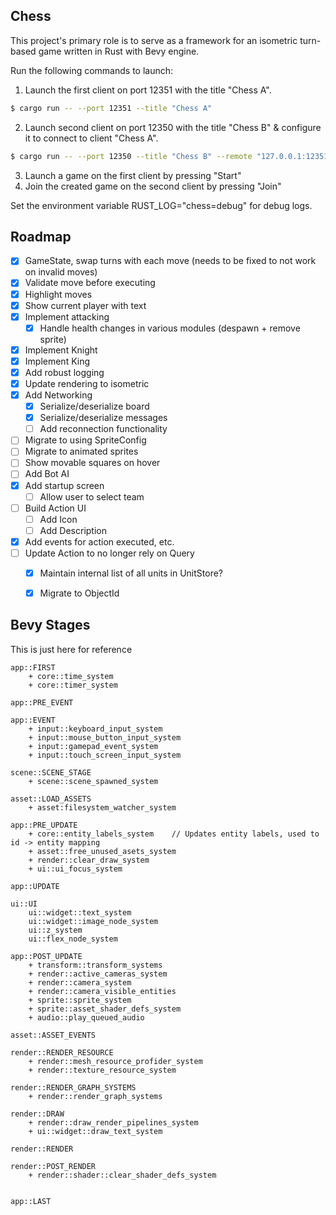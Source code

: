 ## Chess

This project's primary role is to serve as a framework for an isometric 
turn-based game written in Rust with Bevy engine.

Run the following commands to launch:

1. Launch the first client on port 12351 with the title "Chess A".
```bash
$ cargo run -- --port 12351 --title "Chess A"
```

2. Launch second client on port 12350 with the title "Chess B" & configure it to connect to client "Chess A".
```bash
$ cargo run -- --port 12350 --title "Chess B" --remote "127.0.0.1:12351"
```

3. Launch a game on the first client by pressing "Start"
4. Join the created game on the second client by pressing "Join"


Set the environment variable RUST_LOG="chess=debug" for debug logs.


## Roadmap

- [x] GameState, swap turns with each move (needs to be fixed to not work on invalid moves)
- [x] Validate move before executing
- [x] Highlight moves
- [x] Show current player with text
- [x] Implement attacking
    - [x] Handle health changes in various modules (despawn + remove sprite)
- [x] Implement Knight
- [x] Implement King
- [x] Add robust logging
- [x] Update rendering to isometric
- [x] Add Networking
    - [x] Serialize/deserialize board
    - [x] Serialize/deserialize messages 
    - [ ] Add reconnection functionality
- [ ] Migrate to using SpriteConfig
- [ ] Migrate to animated sprites
- [ ] Show movable squares on hover
- [ ] Add Bot AI
- [x] Add startup screen
    - [ ] Allow user to select team
- [ ] Build Action UI
    - [ ] Add Icon
    - [ ] Add Description
- [x] Add events for action executed, etc.
- [ ] Update Action to no longer rely on Query
    - [x] Maintain internal list of all units in UnitStore?
    - [x] Migrate to ObjectId

    
## Bevy Stages

This is just here for reference

```
app::FIRST
    + core::time_system
    + core::timer_system

app::PRE_EVENT

app::EVENT
    + input::keyboard_input_system
    + input::mouse_button_input_system
    + input::gamepad_event_system
    + input::touch_screen_input_system

scene::SCENE_STAGE
    + scene::scene_spawned_system

asset::LOAD_ASSETS
    + asset:filesystem_watcher_system

app::PRE_UPDATE
    + core::entity_labels_system    // Updates entity labels, used to id -> entity mapping
    + asset::free_unused_asets_system
    + render::clear_draw_system
    + ui::ui_focus_system

app::UPDATE

ui::UI
    ui::widget::text_system
    ui::widget::image_node_system
    ui::z_system
    ui::flex_node_system

app::POST_UPDATE
    + transform::transform_systems
    + render::active_cameras_system
    + render::camera_system
    + render::camera_visible_entities
    + sprite::sprite_system
    + sprite::asset_shader_defs_system
    + audio::play_queued_audio

asset::ASSET_EVENTS

render::RENDER_RESOURCE
    + render::mesh_resource_profider_system
    + render::texture_resource_system

render::RENDER_GRAPH_SYSTEMS
    + render::render_graph_systems

render::DRAW
    + render::draw_render_pipelines_system
    + ui::widget::draw_text_system

render::RENDER

render::POST_RENDER
    + render::shader::clear_shader_defs_system


app::LAST
```
